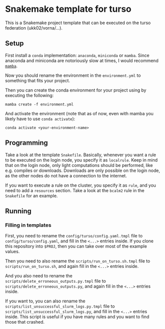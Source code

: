 # Snakemake template for turso

This is a Snakemake project template that can be executed on the turso federation (ukk02/vorna/...).

## Setup

First install a `conda` implementation: `anaconda`, `miniconda` or `mamba`.
Since anaconda and miniconda are notoriously slow at times, I would recommend [`mamba`](https://github.com/conda-forge/miniforge#mambaforge).

Now you should rename the environment in the `environment.yml` to something that fits your project.

Then you can create the conda environment for your project using by executing the following:
```shell
mamba create -f environment.yml
```

And activate the environment (note that as of now, even with mamba you likely have to use `conda activate`):
```shell
conda activate <your-environment-name>
```

## Programming

Take a look at the template `Snakefile`.
Basically, whenever you want a rule to be executed on the login node, you specify it as `localrule`.
Keep in mind that on the login node, only light computations should be performed, like e.g. compiles or downloads.
Downloads are only possible on the login node, as the other nodes do not have a connection to the internet.

If you want to execute a rule on the cluster, you specify it as `rule`, and you need to add a `resources` section. Take a look at the `bcalm2` rule in the `Snakefile` for an example.

## Running

### Filling in templates

First, you need to rename the `config/turso/config.yaml.tmpl` file to `config/turso/config.yaml`, and fill in the `<...>` entries inside.
If you clone this repository into `$PROJ`, then you can take over most of the example values.

Then you need to also rename the `scripts/run_on_turso.sh.tmpl` file to `scripts/run_on_turso.sh`, and again fill in the `<...>` entries inside.

And you also need to rename the `scripts/delete_erroneous_outputs.py.tmpl` file to `scripts/delete_erroneous_outputs.py`, and again fill in the `<...>` entries inside.

If you want to, you can also rename the `scripts/list_unsuccessful_slurm_logs.py.tmpl` file to `scripts/list_unsuccessful_slurm_logs.py`, and fill in the `<...>` entries inside.
This script is useful if you have many rules and you want to find those that crashed.

